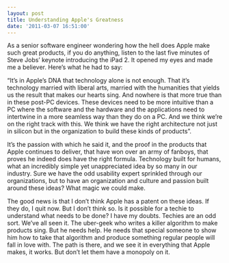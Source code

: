```yaml
---
layout: post
title: Understanding Apple's Greatness
date: '2011-03-07 16:51:00'
---
```



As a senior software engineer wondering how the hell does Apple make such great products, if you do anything, listen to the last five minutes of Steve Jobs’ keynote introducing the iPad 2. It opened my eyes and made me a believer. Here’s what he had to say:

“It’s in Apple’s DNA that technology alone is not enough. That it’s technology married with liberal arts, married with the humanities that yields us the result that makes our hearts sing. And nowhere is that more true than in these post-PC devices. These devices need to be more intuitive than a PC where the software and the hardware and the applications need to intertwine in a more seamless way than they do on a PC. And we think we’re on the right track with this. We think we have the right architecture not just in silicon but in the organization to build these kinds of products”.

It’s the passion with which he said it, and the proof in the products that Apple continues to deliver, that have won over an army of fanboys, that proves he indeed does have the right formula. Technology built for humans, what an incredibly simple yet unappreciated idea by so many in our industry. Sure we have the odd usability expert sprinkled through our organizations, but to have an organization and culture and passion built around these ideas? What magic we could make.

The good news is that I don’t think Apple has a patent on these ideas. If they do, I quit now. But I don’t think so. Is it possible for a techie to understand what needs to be done? I have my doubts. Techies are an odd sort. We’ve all seen it. The uber-geek who writes a killer algorithm to make products sing. But he needs help. He needs that special someone to show him how to take that algorithm and produce something regular people will fall in love with. The path is there, and we see it in everything that Apple makes, it works. But don’t let them have a monopoly on it.


